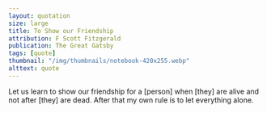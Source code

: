 ```yaml
---
layout: quotation
size: large
title: To Show our Friendship
attribution: F Scott Fitzgerald
publication: The Great Gatsby
tags: [quote]
thumbnail: "/img/thumbnails/notebook-420x255.webp"
alttext: quote
---
```


Let us learn to show our friendship for a [person] when [they] are
alive and not after [they] are dead. After that my own rule is to let
everything alone.
